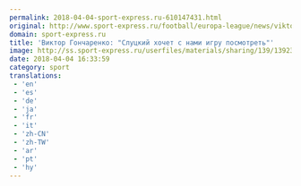 ```yaml
---
permalink: 2018-04-04-sport-express.ru-610147431.html
original: http://www.sport-express.ru/football/europa-league/news/viktor-goncharenko-sluckiy-hochet-s-nami-igru-posmotret-1392364/
domain: sport-express.ru
title: 'Виктор Гончаренко: "Слуцкий хочет с нами игру посмотреть"'
image: http://ss.sport-express.ru/userfiles/materials/sharing/139/1392364.jpg
date: 2018-04-04 16:33:59
category: sport
translations: 
 - 'en'
 - 'es'
 - 'de'
 - 'ja'
 - 'fr'
 - 'it'
 - 'zh-CN'
 - 'zh-TW'
 - 'ar'
 - 'pt'
 - 'hy'
---
```


